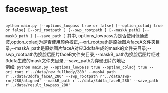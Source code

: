# faceswap_test
## 
 `python main.py [--options_lowpass true or false] [--option_coladj true or false] [--ori_rootpath ] [--swp_rootpath ] [--maskA_path] [--maskB_path ] [--save_path ]`
其中, options_lowpass为是否使用低通滤波,option_coladj为是否使用颜色校正,--ori_rootpath是原始图片faceA文件夹目录,--maskA_path是原始图片faceA对应3ddfa生成的mask的文件夹目录;--swp_rootpath为换脸后图片faceB文件夹目录,--maskB_path为换脸后图片经过3ddfa生成的mask文件夹目录,--save_path为存储图片的地址  
例如: `python main.py --options_lowpass true --optino_coladj true --ori_root r'../data/raw_fullbody/280' --maskA_path r'../data/3ddfa_faceA_280' --swp_rootpath r'../data/swp-rnr/280/aligned' --maskB_path r'../data/3ddfa_faceB_280' --save_path r'../data/result_lowpass_280'`
